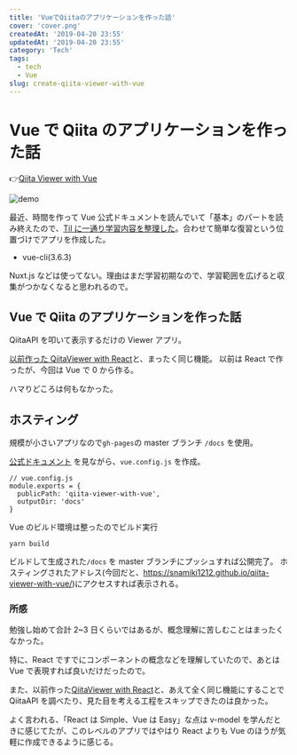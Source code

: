 ```yaml
---
title: 'VueでQiitaのアプリケーションを作った話'
cover: 'cover.png'
createdAt: '2019-04-20 23:55'
updatedAt: '2019-04-20 23:55'
category: 'Tech'
tags:
  - tech
  - Vue
slug: create-qiita-viewer-with-vue
---
```


# Vue で Qiita のアプリケーションを作った話

👉[Qiita Viewer with Vue](https://snamiki1212.github.io/exmaple-vue-qiita-viewer/)

![demo](./1.gif)

最近、時間を作って Vue 公式ドキュメントを読んでいて「基本」のパートを読み終えたので、[Til に一通り学習内容を整理した](https://github.com/snamiki1212/til/blob/master/vue/official_basic/index.md)。合わせて簡単な復習という位置づけでアプリを作成した。

- vue-cli(3.6.3)

Nuxt.js などは使ってない。理由はまだ学習初期なので、学習範囲を広げると収集がつかなくなると思われるので。

## Vue で Qiita のアプリケーションを作った話

QiitaAPI を叩いて表示するだけの Viewer アプリ。

[以前作った QiitaViewer with React](./create-qiita-viewer-with-react)と、まったく同じ機能。
以前は React で作ったが、今回は Vue で 0 から作る。

ハマりどころは何もなかった。

## ホスティング

規模が小さいアプリなので`gh-pages`の master ブランチ `/docs` を使用。

[公式ドキュメント](https://cli.vuejs.org/config/#publicpath) を見ながら、`vue.config.js` を作成。

```
// vue.config.js
module.exports = {
  publicPath: 'qiita-viewer-with-vue',
  outputDir: 'docs'
}
```

Vue のビルド環境は整ったのでビルド実行

`yarn build`

ビルドして生成された`/docs` を master ブランチにプッシュすれば公開完了。
ホスティングされたアドレス(今回だと、<https://snamiki1212.github.io/qiita-viewer-with-vue/>)にアクセスすれば表示される。

### 所感

勉強し始めて合計 2~3 日くらいではあるが、概念理解に苦しむことはまったくなかった。

特に、React ですでにコンポーネントの概念などを理解していたので、あとは Vue で表現すれば良いだけだったので。

また、以前作った[QiitaViewer with React](./create-qiita-viewer-with-react)と、あえて全く同じ機能にすることで QiitaAPI を調べたり、見た目を考える工程をスキップできたのは良かった。

よく言われる、「React は Simple、Vue は Easy」な点は v-model を学んだときに感じてたが、このレベルのアプリではやはり React よりも Vue のほうが気軽に作成できるように感じる。
